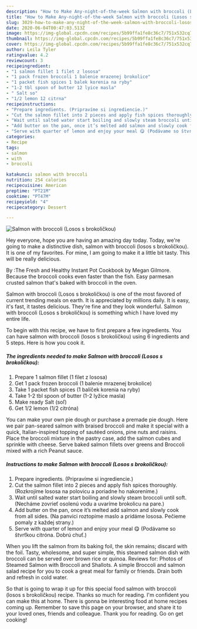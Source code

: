 ```yaml
---
description: "How to Make Any-night-of-the-week Salmon with broccoli (Losos s brokoličkou)"
title: "How to Make Any-night-of-the-week Salmon with broccoli (Losos s brokoličkou)"
slug: 3029-how-to-make-any-night-of-the-week-salmon-with-broccoli-losos-s-brokolickou
date: 2020-06-04T00:47:03.513Z
image: https://img-global.cpcdn.com/recipes/5b99ffa1fe8c36c7/751x532cq70/salmon-with-broccoli-losos-s-brokolickou-recipe-main-photo.jpg
thumbnail: https://img-global.cpcdn.com/recipes/5b99ffa1fe8c36c7/751x532cq70/salmon-with-broccoli-losos-s-brokolickou-recipe-main-photo.jpg
cover: https://img-global.cpcdn.com/recipes/5b99ffa1fe8c36c7/751x532cq70/salmon-with-broccoli-losos-s-brokolickou-recipe-main-photo.jpg
author: Leila Tyler
ratingvalue: 4.2
reviewcount: 3
recipeingredient:
- "1 salmon fillet 1 filet z lososa"
- "1 pack frozen broccoli 1 balenie mrazenej brokolice"
- "1 packet fish spices 1 balek korenia na ryby"
- "1-2 tbl spoon of butter 12 lyice masla"
- " Salt so"
- "1/2 lemon 12 citrna"
recipeinstructions:
- "Prepare ingredients. (Pripravíme si ingrediencie.)"
- "Cut the salmon fillet into 2 pieces and apply fish spices thoroughly. (Rozkrojíme lososa na polovicu a poriadne ho nakoreníme.)"
- "Wait until salted water start boiling and slowly steam broccoli until soft. (Necháme zovrieť osolenú vodu a uvaríme brokolicu na pare.)"
- "Add butter on the pan, once it’s melted add salmon and slowly cook from all sides. (Na panvici roztopíme maslo a pridáme lososa. Pečieme pomaly z každej strany.)"
- "Serve with quarter of lemon and enjoy your meal 😋 (Podávame so štvrťkou citróna. Dobrú chuť.)"
categories:
- Recipe
tags:
- salmon
- with
- broccoli

katakunci: salmon with broccoli 
nutrition: 254 calories
recipecuisine: American
preptime: "PT21M"
cooktime: "PT47M"
recipeyield: "4"
recipecategory: Dessert

---
```



![Salmon with broccoli (Losos s brokoličkou)](https://img-global.cpcdn.com/recipes/5b99ffa1fe8c36c7/751x532cq70/salmon-with-broccoli-losos-s-brokolickou-recipe-main-photo.jpg)

Hey everyone, hope you are having an amazing day today. Today, we're going to make a distinctive dish, salmon with broccoli (losos s brokoličkou). It is one of my favorites. For mine, I am going to make it a little bit tasty. This will be really delicious.

By :The Fresh and Healthy Instant Pot Cookbook by Megan Gilmore. Because the broccoli cooks even faster than the fish. Easy parmesan crusted salmon that&#39;s baked with broccoli in the oven.

Salmon with broccoli (Losos s brokoličkou) is one of the most favored of current trending meals on earth. It is appreciated by millions daily. It is easy, it's fast, it tastes delicious. They're fine and they look wonderful. Salmon with broccoli (Losos s brokoličkou) is something which I have loved my entire life.


To begin with this recipe, we have to first prepare a few ingredients. You can have salmon with broccoli (losos s brokoličkou) using 6 ingredients and 5 steps. Here is how you cook it.

<!--inarticleads1-->

##### The ingredients needed to make Salmon with broccoli (Losos s brokoličkou):

1. Prepare 1 salmon fillet (1 filet z lososa)
1. Get 1 pack frozen broccoli (1 balenie mrazenej brokolice)
1. Take 1 packet fish spices (1 balíček korenia na ryby)
1. Take 1-2 tbl spoon of butter (1-2 lyžice masla)
1. Make ready  Salt (soľ)
1. Get 1/2 lemon (1/2 citróna)


You can make your own pie dough or purchase a premade pie dough. Here we pair pan-seared salmon with braised broccoli and make it special with a quick, Italian-inspired topping of sautéed onions, pine nuts and raisins. Place the broccoli mixture in the pastry case, add the salmon cubes and sprinkle with cheese. Serve baked salmon fillets over greens and Broccoli mixed with a rich Peanut sauce. 

<!--inarticleads2-->

##### Instructions to make Salmon with broccoli (Losos s brokoličkou):

1. Prepare ingredients. (Pripravíme si ingrediencie.)
1. Cut the salmon fillet into 2 pieces and apply fish spices thoroughly. (Rozkrojíme lososa na polovicu a poriadne ho nakoreníme.)
1. Wait until salted water start boiling and slowly steam broccoli until soft. (Necháme zovrieť osolenú vodu a uvaríme brokolicu na pare.)
1. Add butter on the pan, once it’s melted add salmon and slowly cook from all sides. (Na panvici roztopíme maslo a pridáme lososa. Pečieme pomaly z každej strany.)
1. Serve with quarter of lemon and enjoy your meal 😋 (Podávame so štvrťkou citróna. Dobrú chuť.)


When you lift the salmon from its baking foil, the skin remains; discard with the foil. Tasty, wholesome, and super simple, this steamed salmon dish with broccoli can be served over brown rice or quinoa. Reviews for: Photos of Steamed Salmon with Broccoli and Shallots. A simple Broccoli and salmon salad recipe for you to cook a great meal for family or friends. Drain both and refresh in cold water. 

So that is going to wrap it up for this special food salmon with broccoli (losos s brokoličkou) recipe. Thanks so much for reading. I'm confident you can make this at home. There is gonna be interesting food at home recipes coming up. Remember to save this page on your browser, and share it to your loved ones, friends and colleague. Thank you for reading. Go on get cooking!
